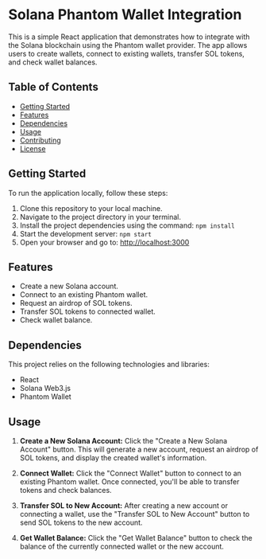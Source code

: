 # Solana Phantom Wallet Integration

This is a simple React application that demonstrates how to integrate with the Solana blockchain using the Phantom wallet provider. The app allows users to create wallets, connect to existing wallets, transfer SOL tokens, and check wallet balances.

## Table of Contents
- [Getting Started](#getting-started)
- [Features](#features)
- [Dependencies](#dependencies)
- [Usage](#usage)
- [Contributing](#contributing)
- [License](#license)

## Getting Started
To run the application locally, follow these steps:

1. Clone this repository to your local machine.
2. Navigate to the project directory in your terminal.
3. Install the project dependencies using the command: `npm install`
4. Start the development server: `npm start`
5. Open your browser and go to: [http://localhost:3000](http://localhost:3000)

## Features
- Create a new Solana account.
- Connect to an existing Phantom wallet.
- Request an airdrop of SOL tokens.
- Transfer SOL tokens to connected wallet.
- Check wallet balance.

## Dependencies
This project relies on the following technologies and libraries:

- React
- Solana Web3.js
- Phantom Wallet

## Usage
1. **Create a New Solana Account:** Click the "Create a New Solana Account" button. This will generate a new account, request an airdrop of SOL tokens, and display the created wallet's information.

2. **Connect Wallet:** Click the "Connect Wallet" button to connect to an existing Phantom wallet. Once connected, you'll be able to transfer tokens and check balances.

3. **Transfer SOL to New Account:** After creating a new account or connecting a wallet, use the "Transfer SOL to New Account" button to send SOL tokens to the new account.

4. **Get Wallet Balance:** Click the "Get Wallet Balance" button to check the balance of the currently connected wallet or the new account.


